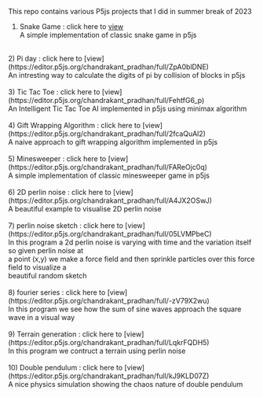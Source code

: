 
This repo contains various P5js projects that I did in summer break of 2023 <br/>

1) Snake Game : click here to [view](https://editor.p5js.org/chandrakant_pradhan/full/QQhz9u4OB) <br/>
A simple implementation of classic snake game in p5js <br/>
 <br/>
2) Pi day : click here to [view](https://editor.p5js.org/chandrakant_pradhan/full/ZpA0blDNE)<br/>
An intresting way to calculate the digits of pi by collision of blocks in p5js <br/>
 <br/>
3) Tic Tac Toe : click here to [view](https://editor.p5js.org/chandrakant_pradhan/full/FehtfG6_p) <br/>
An Intelligent Tic Tac Toe AI implemented in p5js using minimax algorithm<br/>
 <br/>
4) Gift Wrapping Algorithm : click here to [view](https://editor.p5js.org/chandrakant_pradhan/full/2fcaQuAl2) <br/>
A naive approach to gift wrapping algorithm implemented in p5js <br/>
 <br/>
5) Minesweeper : click here to [view](https://editor.p5js.org/chandrakant_pradhan/full/FAReOjc0q) <br/>
A simple implementation of classic minesweeper game in p5js<br/>
 <br/>
6) 2D perlin noise : click here to [view](https://editor.p5js.org/chandrakant_pradhan/full/A4JX2OSwJ) <br/>
A beautiful example to visualise 2D perlin noise <br/>
 <br/>
7) perlin noise sketch : click here to [view](https://editor.p5js.org/chandrakant_pradhan/full/05LVMPbeC) <br/>
In this program a 2d perlin noise is varying with time and the variation itself so given perlin noise at <br/>
a point (x,y) we make a force field and then sprinkle particles over this force field to visualize a <br/>
beautiful random sketch <br/>
 <br/>
8) fourier series : click here to [view](https://editor.p5js.org/chandrakant_pradhan/full/-zV79X2wu)<br/>
In this program we see how the sum of sine waves approach the square wave in a visual way <br/>
  <br/>
9) Terrain generation : click here to [view](https://editor.p5js.org/chandrakant_pradhan/full/LqkrFQDH5)<br/>
In this program we contruct a terrain using perlin noise<br/>
 <br/>
10) Double pendulum : click here to [view](https://editor.p5js.org/chandrakant_pradhan/full/kJ9KLD07Z) <br/>
A nice physics simulation showing the chaos nature of double pendulum<br/>
